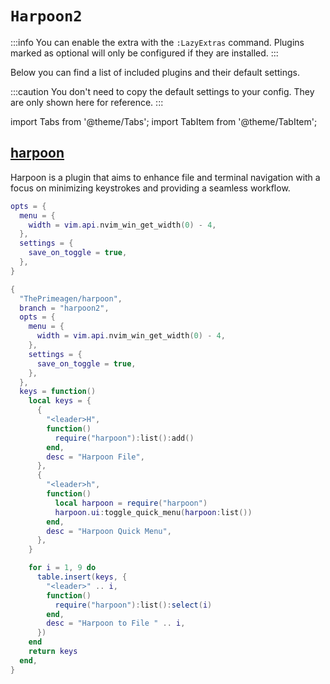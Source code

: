 # `Harpoon2`

<!-- plugins:start -->

:::info
You can enable the extra with the `:LazyExtras` command.
Plugins marked as optional will only be configured if they are installed.
:::

Below you can find a list of included plugins and their default settings.

:::caution
You don't need to copy the default settings to your config.
They are only shown here for reference.
:::

import Tabs from '@theme/Tabs';
import TabItem from '@theme/TabItem';

## [harpoon](https://github.com/ThePrimeagen/harpoon)

Harpoon is a  plugin that aims to enhance file and terminal navigation with a focus on minimizing keystrokes and providing a seamless workflow.

<Tabs>

<TabItem value="opts" label="Options">

```lua
opts = {
  menu = {
    width = vim.api.nvim_win_get_width(0) - 4,
  },
  settings = {
    save_on_toggle = true,
  },
}
```

</TabItem>


<TabItem value="code" label="Full Spec">

```lua
{
  "ThePrimeagen/harpoon",
  branch = "harpoon2",
  opts = {
    menu = {
      width = vim.api.nvim_win_get_width(0) - 4,
    },
    settings = {
      save_on_toggle = true,
    },
  },
  keys = function()
    local keys = {
      {
        "<leader>H",
        function()
          require("harpoon"):list():add()
        end,
        desc = "Harpoon File",
      },
      {
        "<leader>h",
        function()
          local harpoon = require("harpoon")
          harpoon.ui:toggle_quick_menu(harpoon:list())
        end,
        desc = "Harpoon Quick Menu",
      },
    }

    for i = 1, 9 do
      table.insert(keys, {
        "<leader>" .. i,
        function()
          require("harpoon"):list():select(i)
        end,
        desc = "Harpoon to File " .. i,
      })
    end
    return keys
  end,
}
```

</TabItem>

</Tabs>

<!-- plugins:end -->
